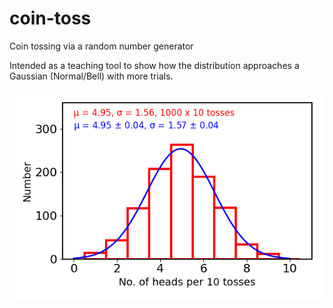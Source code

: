 # coin-toss
Coin tossing via a random number generator

Intended as a teaching tool to show how the distribution approaches a Gaussian (Normal/Bell) with more trials.

![](https://raw.githubusercontent.com/steviecurran/coin-toss/refs/heads/main/random-horm_histo-t%3D1000_n%3D10.png)
